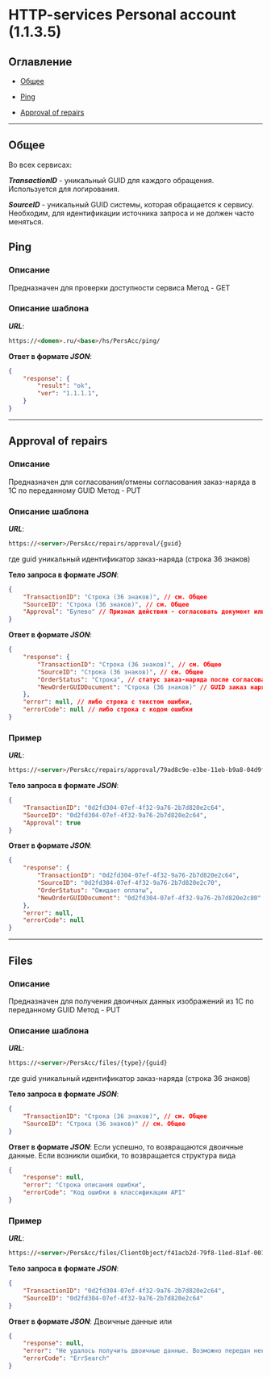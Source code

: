 # HTTP-services Personal аccount (1.1.3.5)

## Оглавление
- [Общее](#общее)

- [Ping](#ping)

- [Approval of repairs](#approval-of-repairs)

---

## Общее

Во всех сервисах:

**_TransactionID_** - уникальный GUID для каждого обращения. Используется для логирования.

**_SourceID_** - уникальный GUID системы, которая обращается к сервису. Необходим, для идентификации источника запроса и не должен часто меняться.


## Ping
### Описание
Предназначен для проверки доступности сервиса
Метод - GET

### Описание шаблона
**_URL_**: 
```html
https://<domen>.ru/<base>/hs/PersAcc/ping/
```

**Ответ в формате _JSON_**: 
```json
{
    "response": {
        "result": "ok",
        "ver": "1.1.1.1",
    }
}
```

---

## Approval of repairs
### Описание
Предназначен для согласования/отмены согласования заказ-наряда в 1С по переданному GUID
Метод - PUT

### Описание шаблона
**_URL_**: 
```html
https://<server>/PersAcc/repairs/approval/{guid}
```
где guid уникальный идентификатор заказ-наряда (строка 36 знаков)

**Тело запроса в формате _JSON_**:
```json
{
    "TransactionID": "Строка (36 знаков)", // см. Общее
    "SourceID": "Строка (36 знаков)", // см. Общее
    "Approval": "Булево" // Признак действия - согласовать документ или отменить согласование
}
```

**Ответ в формате _JSON_**: 
```json
{
    "response": {
        "TransactionID": "Строка (36 знаков)", // см. Общее
        "SourceID": "Строка (36 знаков)", // см. Общее
        "OrderStatus": "Строка", // статус заказ-наряда после согласования или отмены согласования
        "NewOrderGUIDDocument": "Строка (36 знаков)" // GUID заказ наряда на диагностику (создается при отмене согласования)
    },
    "error": null, // либо строка с текстом ошибки,
    "errorCode": null // либо строка с кодом ошибки
}
```

### Пример

**_URL_**: 
```html
https://<server>/PersAcc/repairs/approval/79ad8c9e-e3be-11eb-b9a8-04d9f5ae0304  
```

**Тело запроса в формате _JSON_**:
```json
{
    "TransactionID": "0d2fd304-07ef-4f32-9a76-2b7d820e2c64",
    "SourceID": "0d2fd304-07ef-4f32-9a76-2b7d820e2c64",
    "Approval": true
}
```

**Ответ в формате _JSON_**: 
```json
{
    "response": {
        "TransactionID": "0d2fd304-07ef-4f32-9a76-2b7d820e2c64",
        "SourceID": "0d2fd304-07ef-4f32-9a76-2b7d820e2c70",
        "OrderStatus": "Ожидает оплаты",
        "NewOrderGUIDDocument": "0d2fd304-07ef-4f32-9a76-2b7d820e2c80"
    },
    "error": null,
    "errorCode": null
}
```

---

## Files
### Описание
Предназначен для получения двоичных данных изображений из 1С по переданному GUID
Метод - PUT

### Описание шаблона
**_URL_**: 
```html
https://<server>/PersAcc/files/{type}/{guid}
```
где guid уникальный идентификатор заказ-наряда (строка 36 знаков)

**Тело запроса в формате _JSON_**:
```json
{
    "TransactionID": "Строка (36 знаков)", // см. Общее
    "SourceID": "Строка (36 знаков)" // см. Общее
}
```

**Ответ в формате _JSON_**:
Если успешно, то возвращаются двоичные данные.
Если возникли ошибки, то возвращается структура вида
```json
{
    "response": null,
    "error": "Строка описания ошибки",
    "errorCode": "Код ошибки в классификации API"
}
```

### Пример

**_URL_**: 
```html
https://<server>/PersAcc/files/ClientObject/f41acb2d-79f8-11ed-81af-00155df43007 
```

**Тело запроса в формате _JSON_**:
```json
{
    "TransactionID": "0d2fd304-07ef-4f32-9a76-2b7d820e2c64",
    "SourceID": "0d2fd304-07ef-4f32-9a76-2b7d820e2c64"
}
```

**Ответ в формате _JSON_**: 
Двоичные данные или
```json
{
    "response": null,
    "error": "Не удалось получить двоичные данные. Возможно передан некорректный идентификатор (guid)",
    "errorCode": "ErrSearch"
}
```
